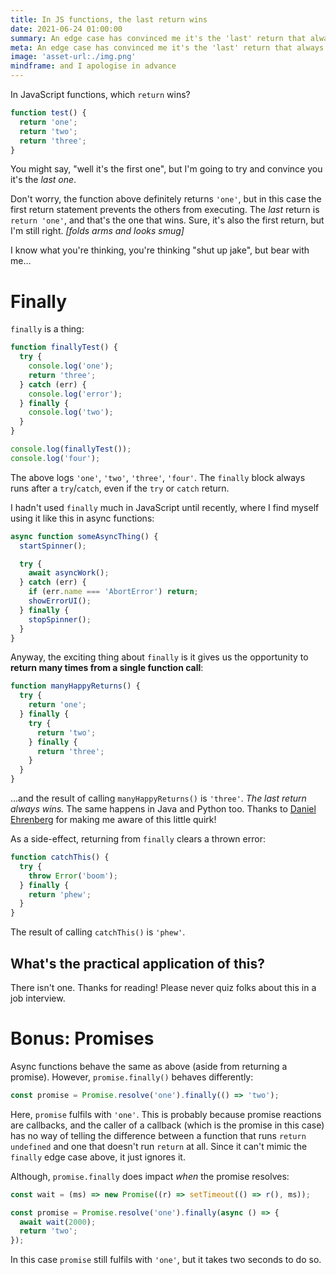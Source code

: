 ```yaml
---
title: In JS functions, the last return wins
date: 2021-06-24 01:00:00
summary: An edge case has convinced me it's the 'last' return that always wins…
meta: An edge case has convinced me it's the 'last' return that always wins…
image: 'asset-url:./img.png'
mindframe: and I apologise in advance
---
```


In JavaScript functions, which `return` wins?

```js
function test() {
  return 'one';
  return 'two';
  return 'three';
}
```

You might say, "well it's the first one", but I'm going to try and convince you it's the _last one_.

Don't worry, the function above definitely returns `'one'`, but in this case the first return statement prevents the others from executing. The _last_ return is `return 'one'`, and that's the one that wins. Sure, it's also the first return, but I'm still right. _[folds arms and looks smug]_

I know what you're thinking, you're thinking "shut up jake", but bear with me…

# Finally

`finally` is a thing:

```js
function finallyTest() {
  try {
    console.log('one');
    return 'three';
  } catch (err) {
    console.log('error');
  } finally {
    console.log('two');
  }
}

console.log(finallyTest());
console.log('four');
```

The above logs `'one'`, `'two'`, `'three'`, `'four'`. The `finally` block always runs after a `try`/`catch`, even if the `try` or `catch` return.

I hadn't used `finally` much in JavaScript until recently, where I find myself using it like this in async functions:

```js
async function someAsyncThing() {
  startSpinner();

  try {
    await asyncWork();
  } catch (err) {
    if (err.name === 'AbortError') return;
    showErrorUI();
  } finally {
    stopSpinner();
  }
}
```

Anyway, the exciting thing about `finally` is it gives us the opportunity to **return many times from a single function call**:

```js
function manyHappyReturns() {
  try {
    return 'one';
  } finally {
    try {
      return 'two';
    } finally {
      return 'three';
    }
  }
}
```

…and the result of calling `manyHappyReturns()` is `'three'`. _The last return always wins._ The same happens in Java and Python too. Thanks to [Daniel Ehrenberg](https://twitter.com/littledan/status/1407883941634359298) for making me aware of this little quirk!

As a side-effect, returning from `finally` clears a thrown error:

```js
function catchThis() {
  try {
    throw Error('boom');
  } finally {
    return 'phew';
  }
}
```

The result of calling `catchThis()` is `'phew'`.

## What's the practical application of this?

There isn't one. Thanks for reading! Please never quiz folks about this in a job interview.

# Bonus: Promises

Async functions behave the same as above (aside from returning a promise). However, `promise.finally()` behaves differently:

```js
const promise = Promise.resolve('one').finally(() => 'two');
```

Here, `promise` fulfils with `'one'`. This is probably because promise reactions are callbacks, and the caller of a callback (which is the promise in this case) has no way of telling the difference between a function that runs `return undefined` and one that doesn't run `return` at all. Since it can't mimic the `finally` edge case above, it just ignores it.

Although, `promise.finally` does impact _when_ the promise resolves:

```js
const wait = (ms) => new Promise((r) => setTimeout(() => r(), ms));

const promise = Promise.resolve('one').finally(async () => {
  await wait(2000);
  return 'two';
});
```

In this case `promise` still fulfils with `'one'`, but it takes two seconds to do so.
